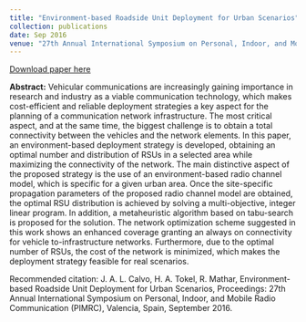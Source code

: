 ```yaml
---
title: "Environment-based Roadside Unit Deployment for Urban Scenarios"
collection: publications
date: Sep 2016
venue: "27th Annual International Symposium on Personal, Indoor, and Mobile Radio Communication (PIMRC)"
---
```


[Download paper here](http://JoseALeon.github.io/files/PIMRC16Paper.pdf)

**Abstract:** Vehicular communications are increasingly gaining importance in research and industry as a viable communication technology, which makes cost-efficient and reliable deployment strategies a key aspect for the planning of a communication network infrastructure. The most critical aspect, and at the same time, the biggest challenge is to obtain a total connectivity between the vehicles and the network elements. In this paper, an environment-based deployment strategy is developed, obtaining an optimal number and distribution of RSUs in a selected area while maximizing the connectivity of the network. The main distinctive aspect of the proposed strategy is the use of an environment-based radio channel model, which is specific for a given urban area. Once the site-specific propagation parameters of the proposed radio channel model are obtained, the optimal RSU distribution is achieved by solving a multi-objective, integer linear program. In addition, a metaheuristic algorithm based on tabu-search is proposed for the solution. The network optimization scheme suggested in this work shows an enhanced coverage granting an always on connectivity for vehicle to-infrastructure networks. Furthermore, due to the optimal number of RSUs, the cost of the network is minimized, which makes the deployment strategy feasible for real scenarios.


Recommended citation: J. A. L. Calvo, H. A. Tokel, R. Mathar, Environment-based Roadside Unit Deployment for Urban Scenarios, Proceedings: 27th Annual International Symposium on Personal, Indoor, and Mobile Radio Communication (PIMRC), Valencia, Spain, September 2016.